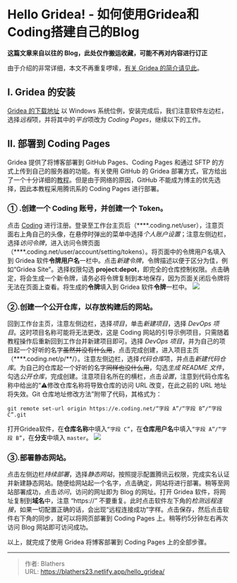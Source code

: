 # Hello Gridea! - 如何使用Gridea和Coding搭建自己的Blog


 <!--more-->

**这篇文章来自以往的 Blog，此处仅作搬运收藏，可能不再对内容进行订正**

由于介绍的非常详细，本文不再重复啰嗦，[有关 Gridea 的简介请见此](https://gitee.com/fehey/gridea)。

## Ⅰ.  Gridea 的安装

[Gridea 的下载地址](https://gridea.dev/#started)
以 Windows 系统位例，安装完成后，我们注意软件左边栏，选择*远程*项，并将其中的*平台*项改为 *Coding Pages*，继续以下的工作。

## Ⅱ. 部署到 Coding Pages

Gridea 提供了将博客部署到 GitHub Pages、Coding Pages 和通过 SFTP 的方式上传到自己的服务器的功能。有关使用 GitHub 的 Gridea 部署方式，官方给出了一个十分详细的[教程](https://gridea.dev/gridea-start/)。但是由于网络的原因，GitHub 不能成为博主的优先选择，因此本教程采用腾讯系的 Coding Pages 进行部署。

### ① .创建一个 Coding 账号，并创建一个 Token。
点击 [Coding](https://e.coding.net/register) 进行注册。登录至工作台主页后（\*\*\*\*.coding.net/user），注意页面右上角自己的头像，在悬停时弹出的菜单中选择*个人账户设置*；注意左侧边栏，选择*访问令牌*，进入访问令牌页面（\*\*\*\*.coding.net/user/account/setting/tokens）。将页面中的令牌用户名填入到 Gridea 软件**令牌用户名**一栏中。点击*新建令牌*，令牌描述以便于区分为佳，例如“Gridea Site”。选择权限勾选 **project:depot**，即完全的仓库控制权限。点击确定，将会生成一个新令牌，请务必将令牌复制到本地保存，因为页面关闭后令牌将无法在页面上查看。将生成的**令牌**填入到 Gridea 软件**令牌**一栏中。
![](https://s2.loli.net/2022/04/26/voHCpxsr5kM1dRV.png)

### ②.创建一个公开仓库，以存放构建后的网站。
回到工作台主页，注意左侧边栏，选择*项目*，单击*新建项目*，选择 *DevOps 项目*。这时项目名称可能将无法更改，这是 Coding 网站的引导示例项目，只需随着教程操作后重新回到工作台并新建项目即可。选择 *DevOps 项目*，并为自己的项目起一个好听的名字~~虽然并没有什么用~~，点击完成创建，进入项目主页（\*\*\*\*.coding.net/p/\*\*/）。注意左侧边栏，选择*代码仓库*项，并点击*新建代码仓库*。为自己的仓库起一个好听的名字~~同样也没什么用~~，勾选*生成 README 文件*，勾选*公开仓库*，完成创建。注意项目名所在的横栏，点击*设置*，注意到代码仓库名称中给出的“⚠️修改仓库名称将导致仓库的访问 URL 改变，在此之前的 URL 地址将失效。Git 仓库地址修改方法”附带了代码，其格式为：
```git
git remote set-url origin https://e.coding.net/“字段 A”/“字段 B”/“字段 C”.git
```
打开Gridea软件，在**仓库名称**中填入`“字段 C”`，在**仓库用户名**中填入`“字段 A”/“字段 B”`，在**分支**中填入 `master`。
![](https://s2.loli.net/2022/04/26/QBPvWtnrXoFfGRJ.png)

### ③.部署静态网站。
点击左侧边栏*持续部署*，选择*静态网站*，按照提示配置腾讯云权限，完成实名认证并新建静态网站。随便给网站起一个名字，点击确定，网站将进行部署。稍等至网站部署成功，点击*访问*，访问的网址即为 Blog 的网址。打开 Gridea 软件，将网址复制到**域名**中，注意 “https://” 不要重复。此时点击软件左下角的*检测远程连接*，如果一切配置正确的话，会出现“远程连接成功”字样。点击保存，然后点击软件右下角的同步，就可以将网页部署到 Coding Pages 上。稍等约5分钟左右再次访问 Blog 网站即可访问成功。

以上，就完成了使用 Gridea 将博客部署到 Coding Pages 上的全部步骤。

---

> 作者: Blathers  
> URL: https://blathers23.netlify.app/hello_gridea/  


